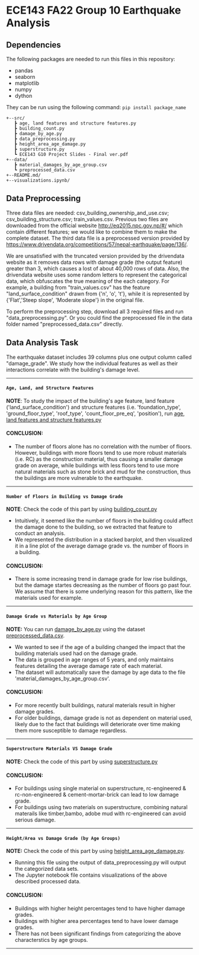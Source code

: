 # ECE143 FA22 Group 10 Earthquake Analysis
## Dependencies
The following packages are needed to run this files in this repository:

- pandas
- seaborn
- matplotlib
- numpy
- dython

They can be run using the following command: ```pip install package_name```

```
+--src/
   ┣ age, land features and structure features.py
   ┣ building_count.py
   ┣ damage_by_age.py
   ┣ data_preprocessing.py
   ┣ height_area_age_damage.py
   ┣ superstructure.py
   ┗ ECE143 G10 Project Slides - Final ver.pdf
+--data/
   ┣ material_damages_by_age_group.csv
   ┗ preprocessed_data.csv
+--README.md/
+--visualizations.ipynb/
```

## Data Preprocessing 
Three data files are needed: csv_building_ownership_and_use.csv; csv_building_structure.csv; train_values.csv. 
Previous two files are downloaded from the official website http://eq2015.npc.gov.np/#/ which contain different features; we would like to combine them to make the complete dataset. The third data file is a preprocessed version provided by https://www.drivendata.org/competitions/57/nepal-earthquake/page/136/. 

We are unsatisfied with the truncated version provided by the drivendata website as it removes data rows with damage grade (the output feature) greater than 3, which causes a lost of about 40,000 rows of data. Also, the drivendata website uses some random letters to represent the categorical data, which obfuscates the true meaning of the each category. For example, a building from "train_values.csv" has the feature "land_surface_condition" drawn from {'n', 'o', 't'}, while it is represented by {'Flat','Steep slope', 'Moderate slope'} in the original file.

To perform the preprocessing step, download all 3 required files and run "data_preprocessing.py". Or you could find the preprocessed file in the data folder named "preprocessed_data.csv" directly.

## Data Analysis Task  

The earthquake dataset includes 39 columns plus one output column called "damage_grade". We study how the individual features as well as their interactions correlate with the building's damage level. 

---
#### ```Age, Land, and Structure Features```

**NOTE**: To study the impact of the building's age feature, land feature ('land_surface_condition') and structure features (i.e. 'foundation_type', 'ground_floor_type', 'roof_type', 'count_floor_pre_eq', 'position'), run [age, land features and structure features.py](https://github.com/yongyx/ECE143_Earthquake_Analysis/blob/main/src/age%2C%20land%20features%20and%20structure%20features.py)

#### CONCLUSION:
* The number of floors alone has no correlation with the number of floors. However, buildings with more floors tend to use more robust materials (i.e. RC) as the construction material, thus causing a smaller damage grade on average, while buildings with less floors tend to use more natural materials such as stone brick and mud for the construction, thus the buildings are more vulnerable to the earthquake.
---
#### ```Number of Floors in Building vs Damage Grade```

**NOTE**: Check the code of this part by using [building_count.py](https://github.com/yongyx/ECE143_Earthquake_Analysis/blob/main/src/building_count.py)

* Intuitively, it seemed like the number of floors in the building could affect the damage done to the building, so we extracted that feature to conduct an analysis.
* We represented the distribution in a stacked barplot, and then visualized it in a line plot of the average damage grade vs. the number of floors in a building. 

#### CONCLUSION:
* There is some increasing trend in damage grade for low rise buildings, but the damage startes decreasing as the number of floors go past four. We assume that there is some underlying reason for this pattern, like the materials used for example.
---
#### ```Damage Grade vs Materials by Age Group```

**NOTE:** You can run [damage_by_age.py](https://github.com/yongyx/ECE143_Earthquake_Analysis/blob/main/src/damage_by_age.py) using the dataset [preprocessed_data.csv](https://github.com/yongyx/ECE143_Earthquake_Analysis/blob/main/data/preprocessed_data.csv).

* We wanted to see if the age of a building changed the impact that the building materials used had on the damage grade. 
* The data is grouped in age ranges of 5 years, and only maintains features detailing the average damage rate of each material. 
* The dataset will automatically save the damage by age data to the file \'material_damages_by_age_group.csv\'.

#### CONCLUSION:
* For more recently built buildings, natural materials result in higher damage grades.
* For older buildings, damage grade is not as dependent on material used, likely due to the fact that buildings will deteriorate over time making them more susceptible to damage regardless.
---
#### ```Superstructure Materials VS Damage Grade ```

**NOTE:** Check the code of this part by using [superstructure.py](https://github.com/yongyx/ECE143_Earthquake_Analysis/blob/main/src/superstructure.py)  

#### CONCLUSION:
* For buildings using single material on superstructure, rc-engineered & rc-non-engineered & cement-mortar-brick can lead to low damage grade.
* For buildings using two materials on superstructure, combining natural materails like timber,bambo, adobe mud with rc-engineered can avoid serious damage. 
---
#### ```Height/Area vs Damage Grade (by Age Groups)```

**NOTE:** Check the code of this part by using [height_area_age_damage.py](https://github.com/yongyx/ECE143_Earthquake_Analysis/blob/main/src/height_area_age_damage.py).
* Running this file using the output of data_preprocessing.py will output the categorized data sets.
* The Jupyter notebook file contains visualizations of the above described processed data.

#### CONCLUSION:
* Buildings with higher height percentages tend to have higher damage grades.
* Buildings with higher area percentages tend to have lower damage grades.
* There has not been significant findings from categorizing the above characterstics by age groups.
---
